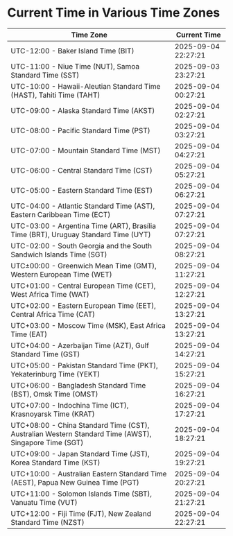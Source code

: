 # Current Time in Various Time Zones

| Time Zone | Current Time |
|-----------|--------------|
| UTC-12:00 - Baker Island Time (BIT) | 2025-09-04 22:27:21 |
| UTC-11:00 - Niue Time (NUT), Samoa Standard Time (SST) | 2025-09-03 23:27:21 |
| UTC-10:00 - Hawaii-Aleutian Standard Time (HAST), Tahiti Time (TAHT) | 2025-09-04 00:27:21 |
| UTC-09:00 - Alaska Standard Time (AKST) | 2025-09-04 02:27:21 |
| UTC-08:00 - Pacific Standard Time (PST) | 2025-09-04 03:27:21 |
| UTC-07:00 - Mountain Standard Time (MST) | 2025-09-04 04:27:21 |
| UTC-06:00 - Central Standard Time (CST) | 2025-09-04 05:27:21 |
| UTC-05:00 - Eastern Standard Time (EST) | 2025-09-04 06:27:21 |
| UTC-04:00 - Atlantic Standard Time (AST), Eastern Caribbean Time (ECT) | 2025-09-04 07:27:21 |
| UTC-03:00 - Argentina Time (ART), Brasília Time (BRT), Uruguay Standard Time (UYT) | 2025-09-04 07:27:21 |
| UTC-02:00 - South Georgia and the South Sandwich Islands Time (SGT) | 2025-09-04 08:27:21 |
| UTC±00:00 - Greenwich Mean Time (GMT), Western European Time (WET) | 2025-09-04 11:27:21 |
| UTC+01:00 - Central European Time (CET), West Africa Time (WAT) | 2025-09-04 12:27:21 |
| UTC+02:00 - Eastern European Time (EET), Central Africa Time (CAT) | 2025-09-04 13:27:21 |
| UTC+03:00 - Moscow Time (MSK), East Africa Time (EAT) | 2025-09-04 13:27:21 |
| UTC+04:00 - Azerbaijan Time (AZT), Gulf Standard Time (GST) | 2025-09-04 14:27:21 |
| UTC+05:00 - Pakistan Standard Time (PKT), Yekaterinburg Time (YEKT) | 2025-09-04 15:27:21 |
| UTC+06:00 - Bangladesh Standard Time (BST), Omsk Time (OMST) | 2025-09-04 16:27:21 |
| UTC+07:00 - Indochina Time (ICT), Krasnoyarsk Time (KRAT) | 2025-09-04 17:27:21 |
| UTC+08:00 - China Standard Time (CST), Australian Western Standard Time (AWST), Singapore Time (SGT) | 2025-09-04 18:27:21 |
| UTC+09:00 - Japan Standard Time (JST), Korea Standard Time (KST) | 2025-09-04 19:27:21 |
| UTC+10:00 - Australian Eastern Standard Time (AEST), Papua New Guinea Time (PGT) | 2025-09-04 20:27:21 |
| UTC+11:00 - Solomon Islands Time (SBT), Vanuatu Time (VUT) | 2025-09-04 21:27:21 |
| UTC+12:00 - Fiji Time (FJT), New Zealand Standard Time (NZST) | 2025-09-04 22:27:21 |
